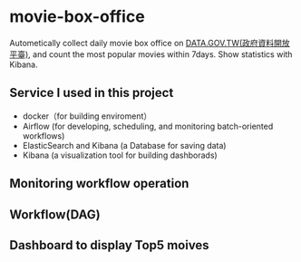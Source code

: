 # movie-box-office
Autometically collect daily movie box office on [DATA.GOV.TW(政府資料開放平臺)](https://data.gov.tw/dataset/94224), 
and count the most popular movies within 7days. Show statistics with Kibana.

## Service I used in this project
- docker（for building enviroment）
- Airflow (for developing, scheduling, and monitoring batch-oriented workflows)
- ElasticSearch and Kibana (a Database for saving data)  
- Kibana (a visualization tool for building dashborads)  

## Monitoring workflow operation

## Workflow(DAG) 

## Dashboard to display Top5 moives
